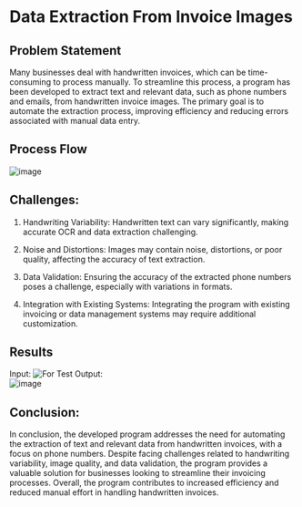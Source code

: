 # Data Extraction From Invoice Images

## Problem Statement

Many businesses deal with handwritten invoices, which can be time-consuming to process manually. To streamline this process, a program has been developed to extract text and relevant data, such as phone numbers and emails, from handwritten invoice images. The primary goal is to automate the extraction process, improving efficiency and reducing errors associated with manual data entry.

## Process Flow

![image](https://github.com/itratjassani/Data-Extraction-from-Invoice-Images/assets/35358807/03c0938d-d0f6-4caf-8f72-98d6d07bc6c9)


## Challenges:

1. Handwriting Variability:
Handwritten text can vary significantly, making accurate OCR and data extraction challenging.

2. Noise and Distortions:
Images may contain noise, distortions, or poor quality, affecting the accuracy of text extraction.

3. Data Validation:
Ensuring the accuracy of the extracted phone numbers poses a challenge, especially with variations in formats.

4. Integration with Existing Systems:
Integrating the program with existing invoicing or data management systems may require additional customization.

## Results
Input: 
![For Test](https://github.com/itratjassani/Data-Extraction-from-Invoice-Images/assets/35358807/428883ac-e80b-47cf-9f0d-5ae16e575277)
Output: 
<br>
![image](https://github.com/itratjassani/Data-Extraction-from-Invoice-Images/assets/35358807/84e092af-4397-4376-867d-1684d42a2b0f)


## Conclusion:
In conclusion, the developed program addresses the need for automating the extraction of text and relevant data from handwritten invoices, with a focus on phone numbers. Despite facing challenges related to handwriting variability, image quality, and data validation, the program provides a valuable solution for businesses looking to streamline their invoicing processes. Overall, the program contributes to increased efficiency and reduced manual effort in handling handwritten invoices.
